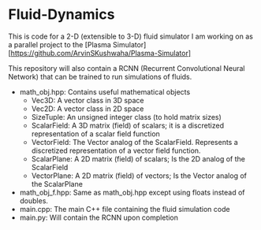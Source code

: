 # Fluid-Dynamics
This is code for a 2-D (extensible to 3-D) fluid simulator I am working on as a parallel project to the [Plasma Simulator][https://github.com/ArvinSKushwaha/Plasma-Simulator]

This repository will also contain a RCNN (Recurrent Convolutional Neural Network) that can be trained to run simulations of fluids.

* math_obj.hpp: Contains useful mathematical objects
    * Vec3D: A vector class in 3D space
    * Vec2D: A vector class in 2D space
    * SizeTuple: An unsigned integer class (to hold matrix sizes)
    * ScalarField: A 3D matrix (field) of scalars; it is a discretized representation of a scalar field function
    * VectorField: The Vector analog of the ScalarField. Represents a discretized representation of a vector field function.
    * ScalarPlane: A 2D matrix (field) of scalars; Is the 2D analog of the ScalarField
    * VectorPlane: A 2D matrix (field) of vectors; Is the Vector analog of the ScalarPlane
* math_obj_f.hpp: Same as math_obj.hpp except using floats instead of doubles.
* main.cpp: The main C++ file containing the fluid simulation code
* main.py: Will contain the RCNN upon completion